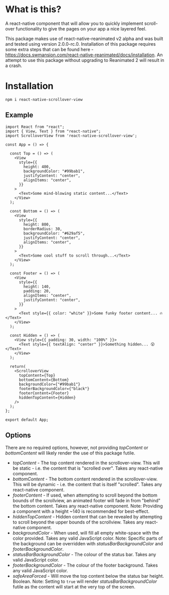 # What is this?

A react-native component that will allow you to quickly implement scroll-over functionality to give the pages on your app a nice layered feel.

This package makes use of react-native-reanimated v2 alpha and was built and tested using version 2.0.0-rc.0. Installation of this package requires some extra steps that can be found here - https://docs.swmansion.com/react-native-reanimated/docs/installation. An attempt to use this package without upgrading to Reanimated 2 will result in a crash.

# Installation

`npm i react-native-scrollover-view`

## Example

```
import React from "react";
import { View, Text } from "react-native";
import ScrolloverView from 'react-native-scrollover-view';

const App = () => {

  const Top = () => (
    <View
      style={{
        height: 400,
        backgroundColor: "#99bab1",
        justifyContent: "center",
        alignItems: "center",
      }}
    >
      <Text>Some mind-blowing static content...</Text>
    </View>
  );

  const Bottom = () => (
    <View
      style={{
        height: 800,
        borderRadius: 30,
        backgroundColor: "#629af5",
        justifyContent: "center",
        alignItems: "center",
      }}
    >
      <Text>Some cool stuff to scroll through...</Text>
    </View>
  );

  const Footer = () => (
    <View
      style={{
        height: 140,
        padding: 20,
        alignItems: "center",
        justifyContent: "center",
      }}
    >
      <Text style={{ color: "white" }}>Some funky footer content... 🔥</Text>
    </View>
  );

  const Hidden = () => (
    <View style={{ padding: 30, width: "100%" }}>
      <Text style={{ textAlign: "center" }}>Something hidden... 😲</Text>
    </View>
  );

  return(
    <ScrolloverView
      topContent={Top}
      bottomContent={Bottom}
      backgroundColor={"#99bab1"}
      footerBackgroundColor={"black"}
      footerContent={Footer}
      hiddenTopContent={Hidden}
    />
  );
};

export default App;
```

## Options

There are no required options, however, not providing _topContent_ or _bottomContent_ will likely render the use of this package futile.

- _topContent_ - The top content rendered in the scrollover-view. This will be static - i.e. the content that is "scrolled over". Takes any react-native component.
- _bottomContent_ - The bottom content rendered in the scrollover-view. This will be dynamic - i.e. the content that is itself "scrolled". Takes any react-native component.
- _footerContent_ - If used, when attempting to scroll beyond the bottom bounds of the scrollview, an animated footer will fade in from "behind" the bottom content. Takes any react-native component. Note: Providing a component with a height ~140 is recommended for best-effect.
- _hiddenTopContent_ - Hidden content that can be revealed by attempting to scroll beyond the upper bounds of the scrollview. Takes any react-native component.
- _backgroundColor_ - When used, will fill all empty white-space with the color provided. Takes any valid JavaScript color. Note: Specific parts of the background can be overridden with _statusBarBackgroundColor_ and _footerBackgroundColor_.
- _statusBarBackgroundColor_ - The colour of the status bar. Takes any valid JavaScript color.
- _footerBackgroundColor_ - The colour of the footer background. Takes any valid JavaScript color.
- _safeAreaForced_ - Will move the top content below the status bar height. Boolean. Note: Setting to `true` will render _statusBarBackgroundColor_ futile as the content will start at the very top of the screen.
